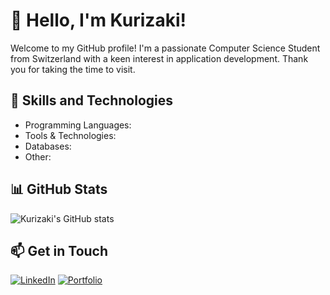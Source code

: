 # 👋 Hello, I'm Kurizaki!

Welcome to my GitHub profile! I'm a passionate Computer Science Student from Switzerland with a keen interest in application development. Thank you for taking the time to visit.

## 💼 Skills and Technologies

- Programming Languages: 
- Tools & Technologies:
- Databases:
- Other:

## 📊 GitHub Stats

![Kurizaki's GitHub stats](https://github-readme-stats.vercel.app/api?username=kurizaki&show_icons=true&theme=transparent)

## 📫 Get in Touch

[![LinkedIn](https://img.shields.io/badge/-LinkedIn-blue?style=flat-square&logo=linkedin&logoColor=white)](https://ch.linkedin.com/in/keanu-koelewijn-4a131a299)
[![Portfolio](https://img.shields.io/badge/-Portfolio-1abc9c?style=flat-square&logo=dev.to&logoColor=white)](https://kurizaki.github.io/Resume/)

